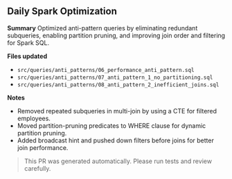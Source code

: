 ## Daily Spark Optimization

**Summary**
Optimized anti-pattern queries by eliminating redundant subqueries, enabling partition pruning, and improving join order and filtering for Spark SQL.

**Files updated**
- `src/queries/anti_patterns/06_performance_anti_pattern.sql`
- `src/queries/anti_patterns/07_anti_pattern_1_no_partitioning.sql`
- `src/queries/anti_patterns/08_anti_pattern_2_inefficient_joins.sql`


**Notes**
- Removed repeated subqueries in multi-join by using a CTE for filtered employees.
- Moved partition-pruning predicates to WHERE clause for dynamic partition pruning.
- Added broadcast hint and pushed down filters before joins for better join performance.

> This PR was generated automatically. Please run tests and review carefully.
